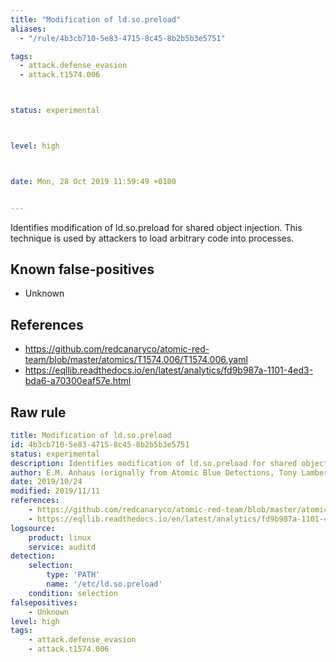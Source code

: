 ```yaml
---
title: "Modification of ld.so.preload"
aliases:
  - "/rule/4b3cb710-5e83-4715-8c45-8b2b5b3e5751"

tags:
  - attack.defense_evasion
  - attack.t1574.006



status: experimental



level: high



date: Mon, 28 Oct 2019 11:59:49 +0100


---
```


Identifies modification of ld.so.preload for shared object injection. This technique is used by attackers to load arbitrary code into processes.

<!--more-->


## Known false-positives

* Unknown



## References

* https://github.com/redcanaryco/atomic-red-team/blob/master/atomics/T1574.006/T1574.006.yaml
* https://eqllib.readthedocs.io/en/latest/analytics/fd9b987a-1101-4ed3-bda6-a70300eaf57e.html


## Raw rule
```yaml
title: Modification of ld.so.preload
id: 4b3cb710-5e83-4715-8c45-8b2b5b3e5751
status: experimental
description: Identifies modification of ld.so.preload for shared object injection. This technique is used by attackers to load arbitrary code into processes.
author: E.M. Anhaus (orignally from Atomic Blue Detections, Tony Lambert), oscd.community
date: 2019/10/24
modified: 2019/11/11
references:
    - https://github.com/redcanaryco/atomic-red-team/blob/master/atomics/T1574.006/T1574.006.yaml
    - https://eqllib.readthedocs.io/en/latest/analytics/fd9b987a-1101-4ed3-bda6-a70300eaf57e.html
logsource:
    product: linux
    service: auditd
detection:
    selection:
        type: 'PATH'
        name: '/etc/ld.so.preload'
    condition: selection
falsepositives:
    - Unknown
level: high
tags:
    - attack.defense_evasion
    - attack.t1574.006
```

